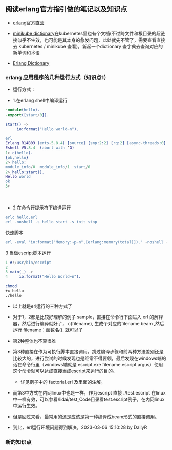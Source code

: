 ## 阅读erlang官方指引做的笔记以及知识点

- [erlang官方直营](https://www.erlang.org/doc/efficiency_guide/introduction.html)


- [minikube dictionary](../../kubernetes/minikube/dictionary.md)在kubernetes里也有个文档(不过跨文件和根目录的超链接似乎不生效，也可能是其本身的愈发问题，此处就先不管了，需要查看直接 去  kubernetes / minikube 查看)，新起一个dictionary 查字典去查询对应的新单词和术语

- [Erlang Dictionary](Dictionary.md)


### erlang 应用程序的几种运行方式（知识点1）

-	运行方式：

-	1.在erlang shell中编译运行

```erlang
-module(hello).
-export([start/0]).
 
start() ->
     io:format("Hello world~n").
```

```erlang
erl 
Erlang R14B03 (erts-5.8.4) [source] [smp:2:2] [rq:2] [async-threads:0] [hipe] [kernel-poll:false]
Eshell V5.8.4  (abort with ^G) 
1> c(hello). 
{ok,hello} 
2> hello: 
module_info/0  module_info/1  start/0
2> hello:start(). 
Hello world 
ok 
3> 
```
　
- 2 在命令行提示符下编译运行

```erlang
erlc hello.erl 
erl -noshell -s hello start -s init stop

```
快速脚本
```erlang
erl -eval 'io:format("Memory:~p~n",[erlang:memory(total)]).' -noshell -s init stop
```
3 当做escript脚本运行

```erlang
1 #!/usr/bin/escript
2 
3 main(_) ->
4     io:format("Hello World~n").


```

```bash
chmod 
+x hello 
./hello
```

- 以上就是erl运行的三种方式了

- 对于1，2都是比较好理解的例子 sample，直接在命令行下面进入 erl 的解释器，然后进行编译就好了， c(filename), 生成个对应的filename.beam ,然后运行 filename：函数名(). 就可以了

- 第2种整体也不算很难

- 第3种直接在作为可执行脚本直接调用，跳过编译步骤和前两种方法差别还是比较大的，进行尝试的时候发现也是经常不得要领，最后发现在windows端的话在命令行里（windows端就是  escript.exe filename.escript argus）使用这个命令就可以达成直接当成escript来运行的目的。

	- 详见例子中的 factorial.erl 及里面的注解。

- 而第3中方式在内网linux中也是一样，作为escript 直接 ./test.escript 在linux中一样有效，可以参看/lidai/test_Code目录看test.escript例子，在内网linux中运行生效。

- 但是回过来看，最常用的还是应该是第一种编译成beam形式的直接调用。


- 到此，erl运行环境问题得到解决。2023-03-06 15:10:28 by DailyR 

	

### 新的知识点

